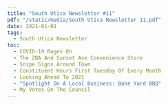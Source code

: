```yaml
---
title: "South Utica Newsletter #11"
pdf: "/static/media/South Utica Newsletter 11.pdf"
date: 2021-01-01
tags:
  - South Utica Newsletter
toc:
  - COVID-19 Rages On
  - The ZBA And Sunset Ave Convenience Store
  - Snipe Signs Around Town
  - Constituent Hours First Tuesday Of Every Month
  - Looking Ahead To 2021
  - "Spotlight On A Local Business: Bone Yard BBQ"
  - My Votes On The Council
---
```

